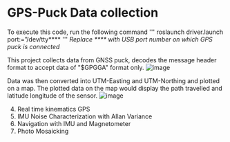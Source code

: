 # GPS-Puck Data collection

To execute this code, run the following command
'''
roslaunch driver.launch port:=”/dev/tty****
'''
*Replace **** with USB port number on which GPS puck is connected*

This project collects data from GNSS puck, decodes the message header format to accept data of "$GPGGA" format only.
![image](https://github.com/aayush-sanghvi/robotics-sensing-and-navigation/assets/168468569/fc3a4b9c-0a3f-4d6c-ab09-692da61136fc)

Data was then converted into UTM-Easting and UTM-Northing and plotted on a map. The plotted data on the map would display the path travelled and latitude longitude of the sensor.
![image](https://github.com/aayush-sanghvi/robotics-sensing-and-navigation/assets/168468569/2a6cba78-5061-44e1-995b-9e9542531702)
   

 
4. Real time kinematics GPS
5. IMU Noise Characterization with Allan Variance
6. Navigation with IMU and Magnetometer
7. Photo Mosaicking
